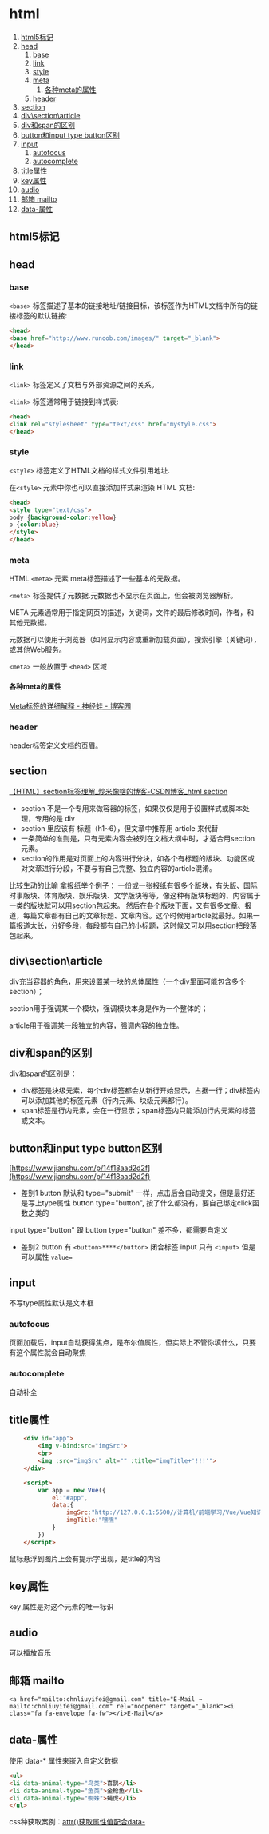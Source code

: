 # html

1. [html5标记](#html5标记)
2. [head](#head)
   1. [base](#base)
   2. [link](#link)
   3. [style](#style)
   4. [meta](#meta)
      1. [各种meta的属性](#各种meta的属性)
   5. [header](#header)
3. [section](#section)
4. [div\section\article](#divsectionarticle)
5. [div和span的区别](#div和span的区别)
6. [button和input type button区别](#button和input-type-button区别)
7. [input](#input)
   1. [autofocus](#autofocus)
   2. [autocomplete](#autocomplete)
8. [title属性](#title属性)
9. [key属性](#key属性)
10. [audio](#audio)
11. [邮箱 mailto](#邮箱-mailto)
12. [data-属性](#data-属性)

## html5标记
<!DOCTYPE html>

## head
### base
`<base>` 标签描述了基本的链接地址/链接目标，该标签作为HTML文档中所有的链接标签的默认链接:

```html
<head>
<base href="http://www.runoob.com/images/" target="_blank">
</head>
```

### link
`<link>` 标签定义了文档与外部资源之间的关系。

`<link>` 标签通常用于链接到样式表:

```html
<head>
<link rel="stylesheet" type="text/css" href="mystyle.css">
</head>
```

### style
`<style>` 标签定义了HTML文档的样式文件引用地址.

在`<style>` 元素中你也可以直接添加样式来渲染 HTML 文档:

```html
<head>
<style type="text/css">
body {background-color:yellow}
p {color:blue}
</style>
</head>
```

### meta
HTML `<meta>` 元素
meta标签描述了一些基本的元数据。

`<meta>` 标签提供了元数据.元数据也不显示在页面上，但会被浏览器解析。

META 元素通常用于指定网页的描述，关键词，文件的最后修改时间，作者，和其他元数据。

元数据可以使用于浏览器（如何显示内容或重新加载页面），搜索引擎（关键词），或其他Web服务。

`<meta>` 一般放置于 `<head>` 区域

#### 各种meta的属性
[Meta标签的详细解释 - 神经蛙 - 博客园](https://www.cnblogs.com/shenjingwa/p/14073341.html)


### header
header标签定义文档的页眉。

## section
[【HTML】section标签理解_炒米像啥的博客-CSDN博客_html section](https://blog.csdn.net/chaomi_didi/article/details/108215920)

* section 不是一个专用来做容器的标签，如果仅仅是用于设置样式或脚本处理，专用的是 div
* section 里应该有 标题（h1~6），但文章中推荐用 article 来代替
* 一条简单的准则是，只有元素内容会被列在文档大纲中时，才适合用section元素。
* section的作用是对页面上的内容进行分块，如各个有标题的版块、功能区或对文章进行分段，不要与有自己完整、独立内容的article混淆。

比较生动的比喻
拿报纸举个例子：
一份或一张报纸有很多个版块，有头版、国际时事版块、体育版块、娱乐版块、文学版块等等，像这种有版块标题的、内容属于一类的版块就可以用section包起来。
然后在各个版块下面，又有很多文章、报道，每篇文章都有自己的文章标题、文章内容。这个时候用article就最好。如果一篇报道太长，分好多段，每段都有自己的小标题，这时候又可以用section把段落包起来。

## div\section\article
div充当容器的角色，用来设置某一块的总体属性（一个div里面可能包含多个section）；

section用于强调某一个模块，强调模块本身是作为一个整体的；

article用于强调某一段独立的内容，强调内容的独立性。

## div和span的区别
div和span的区别是：
* div标签是块级元素，每个div标签都会从新行开始显示，占据一行；div标签内可以添加其他的标签元素（行内元素、块级元素都行）。
* span标签是行内元素，会在一行显示；span标签内只能添加行内元素的标签或文本。

## button和input type button区别
[https://www.jianshu.com/p/14f18aad2d2f](https://www.jianshu.com/p/14f18aad2d2f)

* 差别1
button 默认和 type="submit" 一样，点击后会自动提交，但是最好还是写上type属性
button type="button", 按了什么都没有，要自己绑定click函数之类的

input type="button" 跟 button type="button" 差不多，都需要自定义

* 差别2
button 有 `<button>****</button>` 闭合标签
input 只有 `<input>` 但是可以属性 `value=`

## input
不写type属性默认是文本框

### autofocus
页面加载后，input自动获得焦点，是布尔值属性，但实际上不管你填什么，只要有这个属性就会自动聚焦

### autocomplete
自动补全

## title属性
```html
    <div id="app">
        <img v-bind:src="imgSrc">
        <br>
        <img :src="imgSrc" alt="" :title="imgTitle+'!!!'">
    </div>

    <script>
        var app = new Vue({
            el:"#app",
            data:{
                imgSrc:"http://127.0.0.1:5500//计算机/前端学习/Vue/Vue知识积累/2022-08-12-17-42-50.png",
                imgTitle:"嘿嘿"
            }
        })
    </script>
```

鼠标悬浮到图片上会有提示字出现，是title的内容

## key属性
key 属性是对这个元素的唯一标识

## audio
可以播放音乐

## 邮箱 mailto
`<a href="mailto:chnliuyifei@gmail.com" title="E-Mail → mailto:chnliuyifei@gmail.com" rel="noopener" target="_blank"><i class="fa fa-envelope fa-fw"></i>E-Mail</a>`

## data-属性
使用 data-* 属性来嵌入自定义数据
```html
<ul>
<li data-animal-type="鸟类">喜鹊</li>
<li data-animal-type="鱼类">金枪鱼</li> 
<li data-animal-type="蜘蛛">蝇虎</li> 
</ul>
```

css种获取案例：[attr()获取属性值配合data-](css知识积累/attr()获取属性值配合data-.md)